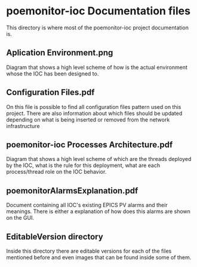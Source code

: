 # poemonitor-ioc Documentation files

This directory is where most of the poemonitor-ioc project documentation is.

## Aplication Environment.png

Diagram that shows a high level scheme of how is the actual environment whose the IOC has been designed to.

## Configuration Files.pdf

On this file is possible to find all configuration files pattern used on this project. There are also information about which files should be updated depending on what is being inserted or removed from the network infrastructure

## poemonitor-ioc Processes Architecture.pdf

Diagram that shows a high level scheme of which are the threads deployed by the IOC, what is the rule for this deployment, what are each process/thread role on the IOC behavior.

## poemonitorAlarmsExplanation.pdf

Document containing  all IOC's existing EPICS PV alarms and their meanings. There is either a explanation of how does this alarms are shown on the GUI.

## EditableVersion directory

Inside this directory there are editable versions for each of the files mentioned before and even images that can be found inside some of them.
